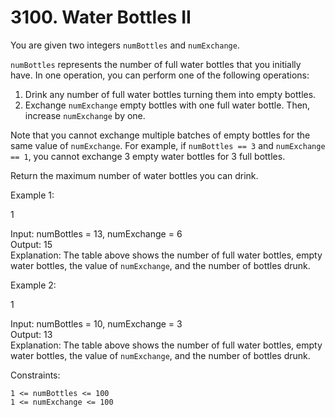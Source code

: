 # 3100. Water Bottles II  

You are given two integers ```numBottles``` and ```numExchange```.   
   
```numBottles``` represents the number of full water bottles that you initially have. In one operation, you can perform one of the following operations:   
   
1. Drink any number of full water bottles turning them into empty bottles.   
2. Exchange ```numExchange``` empty bottles with one full water bottle. Then, increase ```numExchange``` by one.   
   
Note that you cannot exchange multiple batches of empty bottles for the same value of ```numExchange```. For example, if ```numBottles == 3``` and ```numExchange == 1```, you cannot exchange 3 empty water bottles for 3 full bottles.   
   
Return the maximum number of water bottles you can drink.   
   
    
   
Example 1:   
   
1[]('https://assets.leetcode.com/uploads/2024/01/28/exampleone1.png')   
   
Input: numBottles = 13, numExchange = 6   
Output: 15   
Explanation: The table above shows the number of full water bottles, empty water bottles, the value of ```numExchange```, and the number of bottles drunk.   
   
Example 2:   
   
1[]('https://assets.leetcode.com/uploads/2024/01/28/example231.png')   
   
Input: numBottles = 10, numExchange = 3   
Output: 13   
Explanation: The table above shows the number of full water bottles, empty water bottles, the value of ```numExchange```, and the number of bottles drunk.   
    
   
Constraints:   
   
```1 <= numBottles <= 100 ```   
```1 <= numExchange <= 100```   